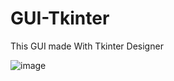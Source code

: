 # GUI-Tkinter
This GUI made With Tkinter Designer


![image](https://github.com/Mede1x/GUI-Tkinter/assets/112403755/85d44fc0-ccaf-4449-9511-2cfe0619b37a)
